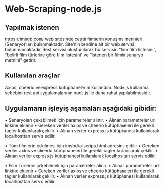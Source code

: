 # Web-Scraping-node.js

## Yapılmak istenen

https://imsdb.com/ web sitesinde çeşitli filmlerin konuşma metinleri (Senaryo)’ları 
bulunmaktadır. Site’nin kendine ait bir web servisi bulunmamaktadır. Rest servisi oluşturularak bu servisin “tüm film listesini”, “belirli film türlerine göre 
film listesini” ve “istenen bir filmin senaryo metnini” getirir.

## Kullanılan araçlar

Axios, cheerio ve express kütüphanelerini kullandım. Node.js kullanma sebebim rest api uygulamalarının node.js ile daha rahat yapılabilmesidir.

## Uygulamanın işleyiş aşamaları aşağıdaki gibidir:

•	Senaryoları çekebilmek için parametreler alınır.
•	Alınan parametreler url linkine eklenir
•	Gereken veriler axios ve cheerio kütüphaneleri ile gerekli tagler kullanılarak çekilir.
•	Alınan veriler express.js kütüphanesi kullanılarak localhosttan servis edilir.

•	Tüm filmlerin çekilmesi için imsbd/allscrips.html adresine gidilir
•	Gereken veriler axios ve cheerio kütüphaneleri ile gerekli tagler kullanılarak çekilir.
•	Alınan veriler express.js kütüphanesi kullanılarak localhosttan servis edilir.

•	Film Türlerini çekebilmek için parametreler alınır.
•	Alınan parametreler url linkine eklenir
•	Gereken veriler axios ve cheerio kütüphaneleri ile gerekli tagler kullanılarak çekilir.
•	Alınan veriler express.js kütüphanesi kullanılarak localhosttan servis edilir.
